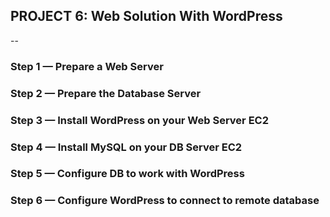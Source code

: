 ## PROJECT 6: Web Solution With WordPress
--


### Step 1 — Prepare a Web Server


### Step 2 — Prepare the Database Server


### Step 3 — Install WordPress on your Web Server EC2


### Step 4 — Install MySQL on your DB Server EC2


### Step 5 — Configure DB to work with WordPress


### Step 6 — Configure WordPress to connect to remote database
